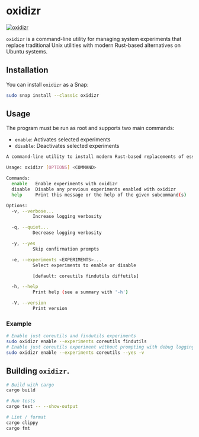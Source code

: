 # oxidizr

<a href="https://snapcraft.io/oxidizr"><img alt="oxidizr" src="https://snapcraft.io/oxidizr/badge.svg"/></a>

`oxidizr` is a command-line utility for managing system experiments that replace traditional Unix utilities with modern Rust-based alternatives on Ubuntu systems.

## Installation

You can install `oxidizr` as a Snap:

```bash
sudo snap install --classic oxidizr
```

## Usage

The program must be run as root and supports two main commands:

- `enable`: Activates selected experiments
- `disable`: Deactivates selected experiments

```bash
A command-line utility to install modern Rust-based replacements of essential packages such as coreutils, findutils, diffutils and sudo and make them the default on an Ubuntu system.

Usage: oxidizr [OPTIONS] <COMMAND>

Commands:
  enable   Enable experiments with oxidizr
  disable  Disable any previous experiments enabled with oxidizr
  help     Print this message or the help of the given subcommand(s)

Options:
  -v, --verbose...
          Increase logging verbosity

  -q, --quiet...
          Decrease logging verbosity

  -y, --yes
          Skip confirmation prompts

  -e, --experiments <EXPERIMENTS>...
          Select experiments to enable or disable

          [default: coreutils findutils diffutils]

  -h, --help
          Print help (see a summary with '-h')

  -V, --version
          Print version
```

### Example

```bash
# Enable just coreutils and findutils experiments
sudo oxidizr enable --experiments coreutils findutils
# Enable just coreutils experiment without prompting with debug logging enabled
sudo oxidizr enable --experiments coreutils --yes -v
```

## Building `oxidizr`.

```bash
# Build with cargo
cargo build

# Run tests
cargo test -- --show-output

# Lint / format
cargo clippy
cargo fmt
```
